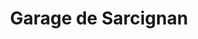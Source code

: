 ---
title: "Garage de Sarcignan"
url: /villenave-d-ornon/garage-de-sarcignan/
shop: Autowerkstatt
---